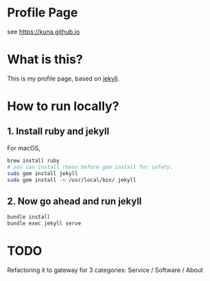 Profile Page
============

see https://kuna.github.io

# What is this?

This is my profile page, based on [jekyll](https://jekyllrb.com).

# How to run locally?

## 1. Install ruby and jekyll

For macOS,

```sh
brew install ruby
# you can install rbenv before gem install for safety.
sudo gem install jekyll
sudo gem install -n /usr/local/bin/ jekyll
```


## 2. Now go ahead and run jekyll

```sh
bundle install
bundle exec jekyll serve
```

# TODO

Refactoring it to gateway for 3 categories: Service / Software / About
